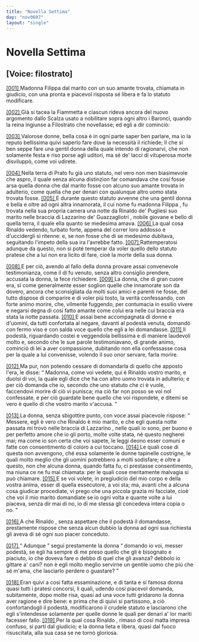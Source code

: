 ```yaml
---
title: "Novella Settima"
day: "nov0607"
layout: "single"
---
```

<div id="nov0607" type="novella" who="filostrato">
 <h1>
  Novella Settima
 </h1>
 <p>
  <h2>
   [Voice: filostrato]
  </h2>
 </p>
 <argument>
  <p>
   <a href="{{ site.baseurl }}enDecameron/nov0607#p06070001">
    [001]
   </a>
   <name persref="madonnafilippa" type="person">
    Madonna Filippa
   </name>
   dal marito con un suo amante trovata, chiamata in giudicio, con una pronta e piacevol risposta s&eacute; libera e fa lo statuto modificare.
  </p>
 </argument>
 <div3 type="commentary" who="author">
  <p>
   <a href="{{ site.baseurl }}enDecameron/nov0607#p06070002">
    [002]
   </a>
   Gi&agrave; si tacea la
   <name persref="fiammetta" type="person">
    Fiammetta
   </name>
   e ciascun rideva ancora del nuovo argomento dallo
   <name persref="michelescalza" type="person">
    Scalza
   </name>
   usato a nobilitare sopra ogni altro i Baronci, quando la
   <name persref="elissa" type="person">
    reina
   </name>
   ingiunse a
   <name persref="filostrato" type="person">
    Filostrato
   </name>
   che novellasse; ed egli a dir cominci&ograve;:
  </p>
 </div3>
 <div3 type="commentary" who="filostrato">
  <p>
   <a href="{{ site.baseurl }}enDecameron/nov0607#p06070003">
    [003]
   </a>
   Valorose donne, bella cosa &egrave; in ogni parte saper ben parlare, ma io la reputo bellissima quivi saperlo fare dove la necessit&agrave; il richiede; Il che s&iacute; ben seppe fare una gentil donna della quale intendo di ragionarvi, che non solamente festa e riso porse agli uditori, ma s&eacute; de' lacci di vituperosa morte disvilupp&ograve;, come voi udirete.
  </p>
 </div3>
 <p>
  <a href="{{ site.baseurl }}enDecameron/nov0607#p06070004">
   [004]
  </a>
  Nella terra di
  <name placeref="prato" type="place">
   Prato
  </name>
  fu gi&agrave; uno statuto, nel vero non men biasimevole che aspro, il quale senza alcuna distinzion far comandava che cos&iacute; fosse arsa quella donna che dal marito fosse con alcuno suo amante trovata in adulterio, come quella che per denari con qualunque altro uomo stata trovata fosse.
  <a href="{{ site.baseurl }}enDecameron/nov0607#p06070005">
   [005]
  </a>
  E durante questo statuto avvenne che una gentil donna e bella e oltre ad ogni altra innamorata, il cui nome fu madonna
  <name persref="madonnafilippa" type="person">
   Filippa
  </name>
  , fu trovata nella sua propria camera una notte da
  <name persref="rinaldodepugliesi" type="person">
   Rinaldo de' Pugliesi
  </name>
  suo marito nelle braccia di
  <name persref="lazzarinodeguazzagliotri" type="person">
   Lazzarino de' Guazzagliotri
  </name>
  , nobile giovane e bello di quella terra, il quale ella quanto se medesima amava.
  <a href="{{ site.baseurl }}enDecameron/nov0607#p06070006">
   [006]
  </a>
  La qual cosa
  <name persref="rinaldodepugliesi" type="person">
   Rinaldo
  </name>
  vedendo, turbato forte, appena del correr loro addosso e d'uccidergli si ritenne: e, se non fosse che di se medesimo dubitava, seguitando l'impeto della sua ira l'avrebbe fatto.
  <a href="{{ site.baseurl }}enDecameron/nov0607#p06070007">
   [007]
  </a>
  Rattemperatosi adunque da questo, non si pot&eacute; temperar da voler quello dello statuto pratese che a lui non era licito di fare, cio&egrave; la morte della sua donna.
 </p>
 <p>
  <a href="{{ site.baseurl }}enDecameron/nov0607#p06070008">
   [008]
  </a>
  E per ci&ograve;, avendo al fallo della donna provare assai convenevole testimonianza, come il d&iacute; fu venuto, senza altro consiglio prendere, accusata la donna, la fece richiedere.
  <a href="{{ site.baseurl }}enDecameron/nov0607#p06070009">
   [009]
  </a>
  La donna, che di gran cuore era, s&iacute; come generalmente esser soglion quelle che innamorate son da dovero, ancora che sconsigliata da molti suoi amici e parenti ne fosse, del tutto dispose di comparire e di voler pi&uacute; tosto, la verit&agrave; confessando, con forte animo morire, che, vilmente fuggendo, per contumacia in essilio vivere e negarsi degna di cos&iacute; fatto amante come colui era nelle cui braccia era stata la notte passata.
  <a href="{{ site.baseurl }}enDecameron/nov0607#p06070010">
   [010]
  </a>
  E assai bene accompagnata di donne e d'uomini, da tutti confortata al negare, davanti al podest&agrave; venuta, domand&ograve; con fermo viso e con salda voce quello che egli a lei domandasse.
  <a href="{{ site.baseurl }}enDecameron/nov0607#p06070011">
   [011]
  </a>
  Il podest&agrave;, riguardando costei e veggendola bellissima e di maniere laudevoli molto e, secondo che le sue parole testimoniavano, di grande animo, cominci&ograve; di lei a aver compassione, dubitando non ella confessasse cosa per la quale a lui convenisse, volendo il suo onor servare, farla morire.
 </p>
 <p>
  <a href="{{ site.baseurl }}enDecameron/nov0607#p06070012">
   [012]
  </a>
  Ma pur, non potendo cessare di domandarla di quello che apposto l'era, le disse:
  <q direct="unspecified" who="podesta-0607">
   Madonna, come voi vedete, qui &egrave;
   <name persref="rinaldodepugliesi" type="person">
    Rinaldo
   </name>
   vostro marito, e duolsi di voi, la quale egli dice che ha con altro uomo trovata in adulterio; e per ci&ograve; domanda che io, secondo che uno statuto che ci &egrave; vuole, faccendovi morire di ci&ograve; vi punisca; ma ci&ograve; far non posso se voi nol confessate, e per ci&ograve; guardate bene quello che voi rispondete, e ditemi se vero &egrave; quello di che vostro marito v'accusa.
  </q>
 </p>
 <p>
  <a href="{{ site.baseurl }}enDecameron/nov0607#p06070013">
   [013]
  </a>
  La donna, senza sbigottire punto, con voce assai piacevole rispose:
  <q direct="unspecified" who="madonnafilippa">
   Messere, egli &egrave; vero che
   <name type="person">
    Rinaldo
   </name>
   &egrave; mio marito, e che egli questa notte passata mi trov&ograve; nelle braccia di
   <name persref="lazzarinodeguazzagliotri" type="person">
    Lazzarino
   </name>
   , nelle quali io sono, per buono e per perfetto amore che io gli porto, molte volte stata, n&eacute; questo negherei mai; ma come io son certa che voi sapete, le leggi deono esser comuni e fatte con consentimento di coloro a cui toccano.
   <a href="{{ site.baseurl }}enDecameron/nov0607#p06070014">
    [014]
   </a>
   Le quali cose di questa non avvengono, ch&eacute; essa solamente le donne tapinelle costrigne, le quali molto meglio che gli uomini potrebbero a molti sodisfare; e oltre a questo, non che alcuna donna, quando fatta fu, ci prestasse consentimento, ma niuna ce ne fu mai chiamata: per le quali cose meritamente malvagia si pu&ograve; chiamare.
   <a href="{{ site.baseurl }}enDecameron/nov0607#p06070015">
    [015]
   </a>
   E se voi volete, in pregiudicio del mio corpo e della vostra anima, esser di quella essecutore, a voi sta; ma, avanti che a alcuna cosa giudicar procediate, vi prego che una piccola grazia mi facciate, cio&egrave; che voi il mio marito domandiate se io ogni volta e quante volte a lui piaceva, senza dir mai di no, io di me stessa gli concedeva intera copia o no.
  </q>
 </p>
 <p>
  <a href="{{ site.baseurl }}enDecameron/nov0607#p06070016">
   [016]
  </a>
  A che
  <name persref="rinaldodepugliesi" type="person">
   Rinaldo
  </name>
  , senza aspettare che il podest&agrave; il domandasse, prestamente rispose che senza alcun dubbio la donna ad ogni sua richiesta gli aveva di s&eacute; ogni suo piacer conceduto.
 </p>
 <p>
  <a href="{{ site.baseurl }}enDecameron/nov0607#p06070017">
   [017]
  </a>
  <q direct="unspecified" who="madonnafilippa">
   Adunque
  </q>
  segu&iacute; prestamente la donna
  <q direct="unspecified">
   domando io voi, messer podest&agrave;, se egli ha sempre di me preso quello che gli &egrave; bisognato e piaciuto, io che doveva fare o debbo di quel che gli avanza? debbolo io gittare a' cani? non &egrave; egli molto meglio servirne un gentile uomo che pi&uacute; che s&eacute; m'ama, che lasciarlo perdere o guastare?
  </q>
 </p>
 <p>
  <a href="{{ site.baseurl }}enDecameron/nov0607#p06070018">
   [018]
  </a>
  Eran quivi a cos&iacute; fatta essaminazione, e di tanta e s&iacute; famosa donna quasi tutti i pratesi concorsi, li quali, udendo cos&iacute; piacevol domanda, subitamente, dopo molte risa, quasi ad una voce tutti gridarono la donna aver ragione e dire bene: e prima che di quivi si partissono, a ci&ograve; confortandogli il podest&agrave;, modificarono il crudele statuto e lasciarono che egli s'intendesse solamente per quelle donne le quali per denari a' lor mariti facesser fallo.
  <a href="{{ site.baseurl }}enDecameron/nov0607#p06070019">
   [019]
  </a>
  Per la qual cosa
  <name persref="rinaldodepugliesi" type="person">
   Rinaldo
  </name>
  , rimaso di cos&iacute; matta impresa confuso, si part&iacute; dal giudicio; e la donna lieta e libera, quasi dal fuoco risuscitata, alla sua casa se ne torn&ograve; gloriosa.
 </p>
</div>